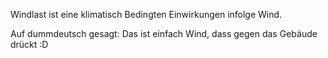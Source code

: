 Windlast ist eine klimatisch Bedingten Einwirkungen infolge Wind.

Auf dummdeutsch gesagt: Das ist einfach Wind, dass gegen das Gebäude drückt :D
